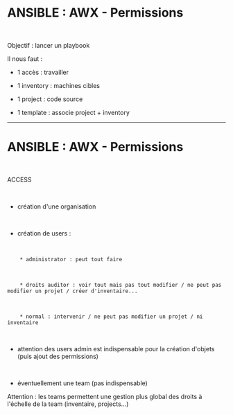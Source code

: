 

# ANSIBLE : AWX - Permissions


<br>

Objectif : lancer un playbook

Il nous faut :

* 1 accès : travailler

* 1 inventory : machines cibles

* 1 project : code source

* 1 template : associe project + inventory

-----------------------------------------------------------------------

# ANSIBLE : AWX - Permissions

<br>

ACCESS

<br>

* création d'une organisation

<br>

* création de users : 

<br>

		* administrator : peut tout faire

<br>

		* droits auditor : voir tout mais pas tout modifier / ne peut pas modifier un projet / créer d'inventaire...

<br>

		* normal : intervenir / ne peut pas modifier un projet / ni inventaire

<br>

* attention des users admin est indispensable pour la création d'objets (puis ajout des permissions)

<br>

* éventuellement une team (pas indispensable)

Attention : les teams permettent une gestion plus global des droits à l'échelle de la team (inventaire, projects...)

